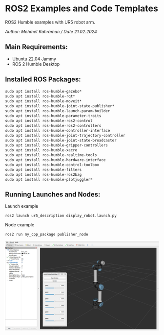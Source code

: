 # ROS2 Examples and Code Templates

ROS2 Humble examples with UR5 robot arm.

*Author: Mehmet Kahraman / Date 21.02.2024*

Main Requirements:
--
- Ubuntu 22.04 Jammy
- ROS 2 Humble Desktop

Installed ROS Packages:
--
```
sudo apt install ros-humble-gazebo*
sudo apt install ros-humble-rqt*
sudo apt install ros-humble-moveit*
sudo apt install ros-humble-joint-state-publisher*
sudo apt install ros-humble-launch-param-builder
sudo apt install ros-humble-parameter-traits
sudo apt install ros-humble-ros2-control
sudo apt install ros-humble-ros2-controllers
sudo apt install ros-humble-controller-interface
sudo apt install ros-humble-joint-trajectory-controller
sudo apt install ros-humble-joint-state-broadcaster
sudo apt install ros-humble-gripper-controllers
sudo apt install ros-humble-xacro
sudo apt install ros-humble-realtime-tools
sudo apt install ros-humble-hardware-interface
sudo apt install ros-humble-control-toolbox
sudo apt install ros-humble-filters
sudo apt install ros-humble-ros2bag
sudo apt install ros-humble-plotjuggler*
```

Running Launches and Nodes:
--

Launch example
```
ros2 launch ur5_description display_robot.launch.py
```
Node example
```
ros2 run my_cpp_package publisher_node
```

![img](ur5_rviz2.png)